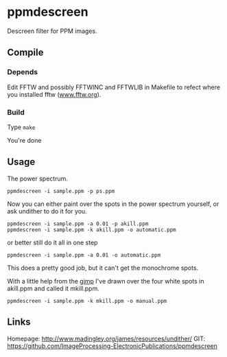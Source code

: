 # ppmdescreen

Descreen filter for PPM images.

## Compile

### Depends

Edit FFTW and possibly FFTWINC and FFTWLIB in Makefile to refect where you installed fftw (www.fftw.org).

### Build

Type `make`

You're done

## Usage

The power spectrum.

```shell
ppmdescreen -i sample.ppm -p ps.ppm
```

Now you can either paint over the spots in the power spectrum yourself, or ask undither to do it for you.

```shell
ppmdescreen -i sample.ppm -a 0.01 -p akill.ppm
ppmdescreen -i sample.ppm -k akill.ppm -o automatic.ppm
```
or better still do it all in one step
```shell
ppmdescreen -i sample.ppm -a 0.01 -o automatic.ppm
```

This does a pretty good job, but it can't get the monochrome spots.

With a little help from the [gimp](https://www.gimp.org/) I've drawn over the four white spots in akill.ppm and called it mkill.ppm.
```shell
ppmdescreen -i sample.ppm -k mkill.ppm -o manual.ppm
```

## Links

Homepage: http://www.madingley.org/james/resources/undither/
GIT: https://github.com/ImageProcessing-ElectronicPublications/ppmdescreen
